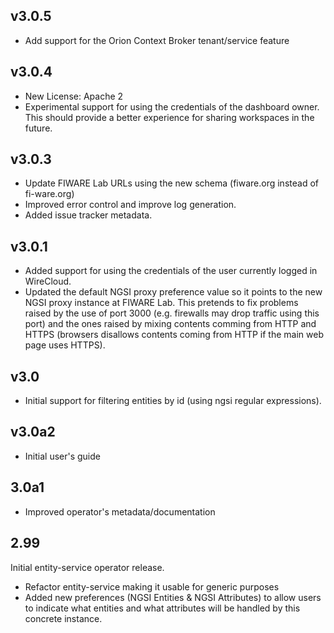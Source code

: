 ## v3.0.5

- Add support for the Orion Context Broker tenant/service feature


## v3.0.4

- New License: Apache 2
- Experimental support for using the credentials of the dashboard owner. This
  should provide a better experience for sharing workspaces in the future.


## v3.0.3

- Update FIWARE Lab URLs using the new schema (fiware.org instead of
  fi-ware.org)
- Improved error control and improve log generation.
- Added issue tracker metadata.


## v3.0.1

- Added support for using the credentials of the user currently logged in
  WireCloud.
- Updated the default NGSI proxy preference value so it points to the new NGSI
  proxy instance at FIWARE Lab. This pretends to fix problems raised by the use
  of port 3000 (e.g. firewalls may drop traffic using this port) and the ones
  raised by mixing contents comming from HTTP and HTTPS (browsers disallows
  contents coming from HTTP if the main web page uses HTTPS).


## v3.0

- Initial support for filtering entities by id (using ngsi regular expressions).


## v3.0a2

- Initial user's guide


## 3.0a1

* Improved operator's metadata/documentation


## 2.99

Initial entity-service operator release.

* Refactor entity-service making it usable for generic purposes
* Added new preferences (NGSI Entities & NGSI Attributes) to allow users to
  indicate what entities and what attributes will be handled by this concrete
  instance.
